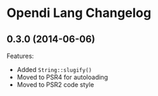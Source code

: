 Opendi Lang Changelog
=====================

0.3.0 (2014-06-06)
------------------

Features:

* Added `String::slugify()`
* Moved to PSR4 for autoloading
* Moved to PSR2 code style
